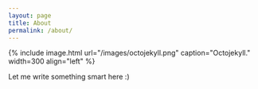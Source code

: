 ```yaml
---
layout: page
title: About
permalink: /about/
---
```


{% include image.html url="/images/octojekyll.png" caption="Octojekyll." width=300 align="left" %}

Let me write something smart here :)
